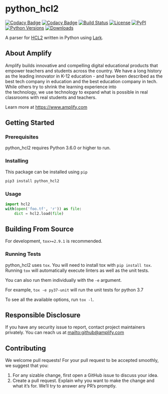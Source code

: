 # python_hcl2
[![Codacy Badge](https://api.codacy.com/project/badge/Grade/dbdef52c39fb47c896aa1d7876a3a965)](https://www.codacy.com?utm_source=github.com&amp;utm_medium=referral&amp;utm_content=amplify-education/python_hcl2&amp;utm_campaign=Badge_Grade)
[![Codacy Badge](https://api.codacy.com/project/badge/Coverage/dbdef52c39fb47c896aa1d7876a3a965)](https://www.codacy.com?utm_source=github.com&utm_medium=referral&utm_content=amplify-education/python_hcl2&utm_campaign=Badge_Coverage)
[![Build Status](https://travis-ci.org/amplify-education/python_hcl2.svg?branch=master)](https://travis-ci.org/amplify-education/python_hcl2)
[![License](https://img.shields.io/badge/license-MIT-blue.svg)](https://raw.githubusercontent.com/amplify-education/python_hcl2/master/LICENSE)
[![PyPI](https://img.shields.io/pypi/v/python_hcl2.svg)](https://pypi.org/project/python_hcl2/)
[![Python Versions](https://img.shields.io/pypi/pyversions/python_hcl2.svg)](https://pypi.python.org/pypi/python_hcl2)
[![Downloads](https://img.shields.io/badge/dynamic/json.svg?label=downloads&url=https%3A%2F%2Fpypistats.org%2Fapi%2Fpackages%2Fpython_hcl2%2Frecent&query=data.last_month&colorB=brightgreen&suffix=%2FMonth)](https://pypistats.org/packages/python_hcl2)

A parser for [HCL2](https://github.com/hashicorp/hcl2/blob/master/hcl/spec.md) written in Python using 
[Lark](https://github.com/lark-parser/lark).  

## About Amplify

Amplify builds innovative and compelling digital educational products that empower teachers and students across the 
country. We have a long history as the leading innovator in K-12 education - and have been described as the best tech 
company in education and the best education company in tech. While others try to shrink the learning experience into  
the technology, we use technology to expand what is possible in real classrooms with real students and teachers.

Learn more at <https://www.amplify.com>

## Getting Started
### Prerequisites

python_hcl2 requires Python 3.6.0 or higher to run.

### Installing

This package can be installed using `pip`

```sh
pip3 install python_hcl2
```

### Usage
```python
import hcl2
with(open('foo.tf', 'r')) as file:
    dict = hcl2.load(file)
```

## Building From Source

For development, `tox>=2.9.1` is recommended.

### Running Tests

python_hcl2 uses `tox`. You will need to install tox with `pip install tox`.
Running `tox` will automatically execute linters as well as the unit tests.

You can also run them individually with the `-e` argument.

For example, `tox -e py37-unit` will run the unit tests for python 3.7

To see all the available options, run `tox -l`.

## Responsible Disclosure
If you have any security issue to report, contact project maintainers privately.
You can reach us at <mailto:github@amplify.com>

## Contributing
We welcome pull requests! For your pull request to be accepted smoothly, we suggest that you:
1. For any sizable change, first open a GitHub issue to discuss your idea.
2. Create a pull request.  Explain why you want to make the change and what it’s for.
We’ll try to answer any PR’s promptly.
